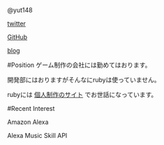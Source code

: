 @yut148

[twitter](https://twitter.com/yut148)

[GitHub](https://github.com/yut148)

[blog](https://shiroikagami.blogspot.com/)

#Position
ゲーム制作の会社には勤めてはおります。

開発部にはおりますがそんなにrubyは使っていません。

rubyには [ 個人制作のサイト](https://misheard.fun) でお世話になっています。

#Recent Interest

Amazon Alexa

Alexa Music Skill API
